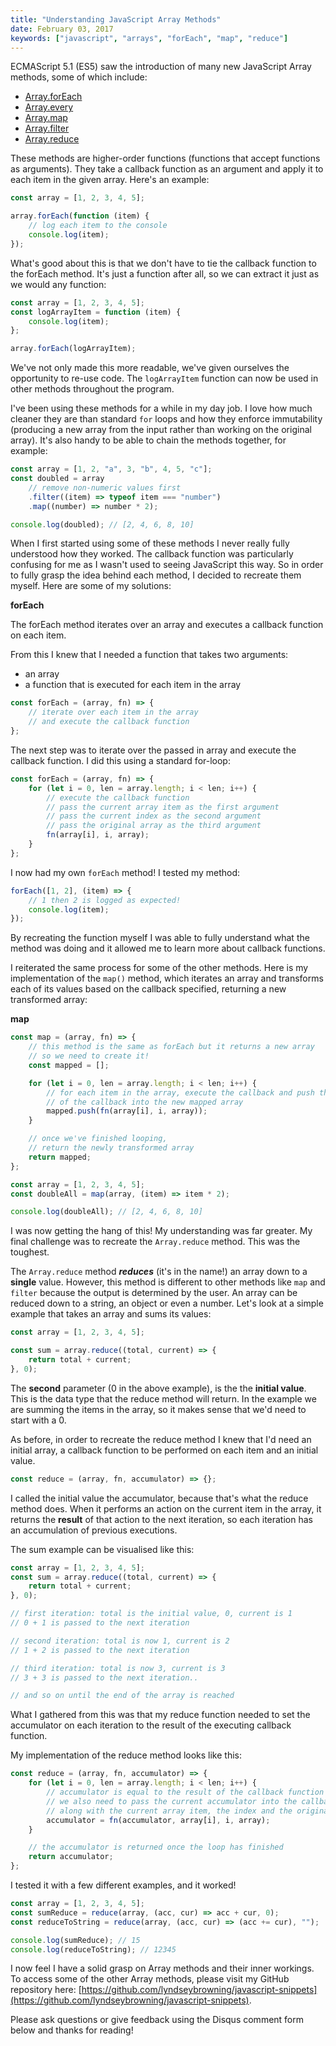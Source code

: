```yaml
---
title: "Understanding JavaScript Array Methods"
date: February 03, 2017
keywords: ["javascript", "arrays", "forEach", "map", "reduce"]
---
```


ECMAScript 5.1 (ES5) saw the introduction of many new JavaScript Array methods, some of which include:

-   [Array.forEach](https://developer.mozilla.org/en-US/docs/Web/JavaScript/Reference/Global_Objects/Array/forEach)
-   [Array.every](https://developer.mozilla.org/en-US/docs/Web/JavaScript/Reference/Global_Objects/Array/every)
-   [Array.map](https://developer.mozilla.org/en-US/docs/Web/JavaScript/Reference/Global_Objects/Array/map)
-   [Array.filter](https://developer.mozilla.org/en-US/docs/Web/JavaScript/Reference/Global_Objects/Array/filter)
-   [Array.reduce](https://developer.mozilla.org/en-US/docs/Web/JavaScript/Reference/Global_Objects/Array/Reduce)

These methods are higher-order functions (functions that accept functions as arguments). They take a callback function as an argument and apply it to each item in the given array. Here's an example:

```javascript
const array = [1, 2, 3, 4, 5];

array.forEach(function (item) {
    // log each item to the console
    console.log(item);
});
```

What's good about this is that we don't have to tie the callback function to the forEach method. It's just a function after all, so we can extract it just as we would any function:

```javascript
const array = [1, 2, 3, 4, 5];
const logArrayItem = function (item) {
    console.log(item);
};

array.forEach(logArrayItem);
```

We've not only made this more readable, we've given ourselves the opportunity to re-use code. The `logArrayItem` function can now be used in other methods throughout the program.

I've been using these methods for a while in my day job. I love how much cleaner they are than standard `for` loops and how they enforce immutability (producing a new array from the input rather than working on the original array). It's also handy to be able to chain the methods together, for example:

```javascript
const array = [1, 2, "a", 3, "b", 4, 5, "c"];
const doubled = array
    // remove non-numeric values first
    .filter((item) => typeof item === "number")
    .map((number) => number * 2);

console.log(doubled); // [2, 4, 6, 8, 10]
```

When I first started using some of these methods I never really fully understood how they worked. The callback function was particularly confusing for me as I wasn't used to seeing JavaScript this way. So in order to fully grasp the idea behind each method, I decided to recreate them myself. Here are some of my solutions:

**forEach**

The forEach method iterates over an array and executes a callback function on each item.

From this I knew that I needed a function that takes two arguments:

-   an array
-   a function that is executed for each item in the array

```javascript
const forEach = (array, fn) => {
    // iterate over each item in the array
    // and execute the callback function
};
```

The next step was to iterate over the passed in array and execute the callback function. I did this using a standard for-loop:

```javascript
const forEach = (array, fn) => {
    for (let i = 0, len = array.length; i < len; i++) {
        // execute the callback function
        // pass the current array item as the first argument
        // pass the current index as the second argument
        // pass the original array as the third argument
        fn(array[i], i, array);
    }
};
```

I now had my own `forEach` method! I tested my method:

```javascript
forEach([1, 2], (item) => {
    // 1 then 2 is logged as expected!
    console.log(item);
});
```

By recreating the function myself I was able to fully understand what the method was doing and it allowed me to learn more about callback functions.

I reiterated the same process for some of the other methods. Here is my implementation of the `map()` method, which iterates an array and transforms each of its values based on the callback specified, returning a new transformed array:

**map**

```javascript
const map = (array, fn) => {
    // this method is the same as forEach but it returns a new array
    // so we need to create it!
    const mapped = [];

    for (let i = 0, len = array.length; i < len; i++) {
        // for each item in the array, execute the callback and push the result
        // of the callback into the new mapped array
        mapped.push(fn(array[i], i, array));
    }

    // once we've finished looping,
    // return the newly transformed array
    return mapped;
};

const array = [1, 2, 3, 4, 5];
const doubleAll = map(array, (item) => item * 2);

console.log(doubleAll); // [2, 4, 6, 8, 10]
```

I was now getting the hang of this! My understanding was far greater. My final challenge was to recreate the `Array.reduce` method. This was the toughest.

The `Array.reduce` method **_reduces_** (it's in the name!) an array down to a **single** value. However, this method is different to other methods like `map` and `filter` because the output is determined by the user. An array can be reduced down to a string, an object or even a number. Let's look at a simple example that takes an array and sums its values:

```javascript
const array = [1, 2, 3, 4, 5];

const sum = array.reduce((total, current) => {
    return total + current;
}, 0);
```

The **second** parameter (0 in the above example), is the the **initial value**. This is the data type that the reduce method will return. In the example we are summing the items in the array, so it makes sense that we'd need to start with a 0.

As before, in order to recreate the reduce method I knew that I'd need an initial array, a callback function to be performed on each item and an initial value.

```javascript
const reduce = (array, fn, accumulator) => {};
```

I called the initial value the accumulator, because that's what the reduce method does. When it performs an action on the current item in the array, it returns the **result** of that action to the next iteration, so each iteration has an accumulation of previous executions.

The sum example can be visualised like this:

```javascript
const array = [1, 2, 3, 4, 5];
const sum = array.reduce((total, current) => {
    return total + current;
}, 0);

// first iteration: total is the initial value, 0, current is 1
// 0 + 1 is passed to the next iteration

// second iteration: total is now 1, current is 2
// 1 + 2 is passed to the next iteration

// third iteration: total is now 3, current is 3
// 3 + 3 is passed to the next iteration..

// and so on until the end of the array is reached
```

What I gathered from this was that my reduce function needed to set the accumulator on each iteration to the result of the executing callback function.

My implementation of the reduce method looks like this:

```javascript
const reduce = (array, fn, accumulator) => {
    for (let i = 0, len = array.length; i < len; i++) {
        // accumulator is equal to the result of the callback function
        // we also need to pass the current accumulator into the callback function
        // along with the current array item, the index and the original array
        accumulator = fn(accumulator, array[i], i, array);
    }

    // the accumulator is returned once the loop has finished
    return accumulator;
};
```

I tested it with a few different examples, and it worked!

```javascript
const array = [1, 2, 3, 4, 5];
const sumReduce = reduce(array, (acc, cur) => acc + cur, 0);
const reduceToString = reduce(array, (acc, cur) => (acc += cur), "");

console.log(sumReduce); // 15
console.log(reduceToString); // 12345
```

I now feel I have a solid grasp on Array methods and their inner workings. To access some of the other Array methods, please visit my GitHub repository here: [https://github.com/lyndseybrowning/javascript-snippets](https://github.com/lyndseybrowning/javascript-snippets).

Please ask questions or give feedback using the Disqus comment form below and thanks for reading!
